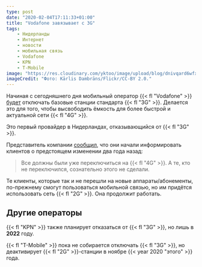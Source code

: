 ```yaml
---
type: post
date: "2020-02-04T17:11:33+01:00"
title: "Vodafone завязывает с 3G"
tags:
    - Нидерланды
    - Интернет
    - новости
    - мобильная связь
    - Vodafone
    - KPN
    - T-Mobile
image: "https://res.cloudinary.com/yktoo/image/upload/blog/dnivqard6wfxn8xulq3q.jpg"
imageCredit: "Фото: Kārlis Dambrāns/Flickr/CC-BY 2.0."
---
```


Начиная с сегодняшнего дня мобильный оператор {{< fl "Vodafone" >}} [будет](https://www.vodafoneziggo.nl/nieuws/vodafone-schakelt-3g-uit-op-4-februari-2020/) отключать базовые станции стандарта {{< fl "3G" >}}. Делается это для того, чтобы высвободить ёмкость для более быстрой и актуальной сети {{< fl "4G" >}}.

Это первый провайдер в Нидерландах, отказывающийся от {{< fl "3G" >}}.

<!--more-->

Представитель компании [сообщил](https://nos.nl/artikel/2321559-vodafone-zet-stapsgewijs-3g-netwerk-uit.html), что они начали информировать клиентов о предстоящем изменении два года назад:

> Все должны были уже переключиться на {{< fl "4G" >}}. А те, кто не переключился, сознательно этого не сделали.

Те клиенты, которые так и не перешли на новые аппараты/абонементы, по-прежнему смогут пользоваться мобильной связью, но им придётся использовать сеть {{< fl "2G" >}}. Она продолжит работать.

## Другие операторы

{{< fl "KPN" >}} также планирует отказаться от {{< fl "3G" >}}, но лишь в **2022** году.

{{< fl "T-Mobile" >}} пока не собирается отключать {{< fl "3G" >}}, но деактивирует {{< fl "2G" >}}-станции в ноябре {{< year 2020 "этого" >}} года.
